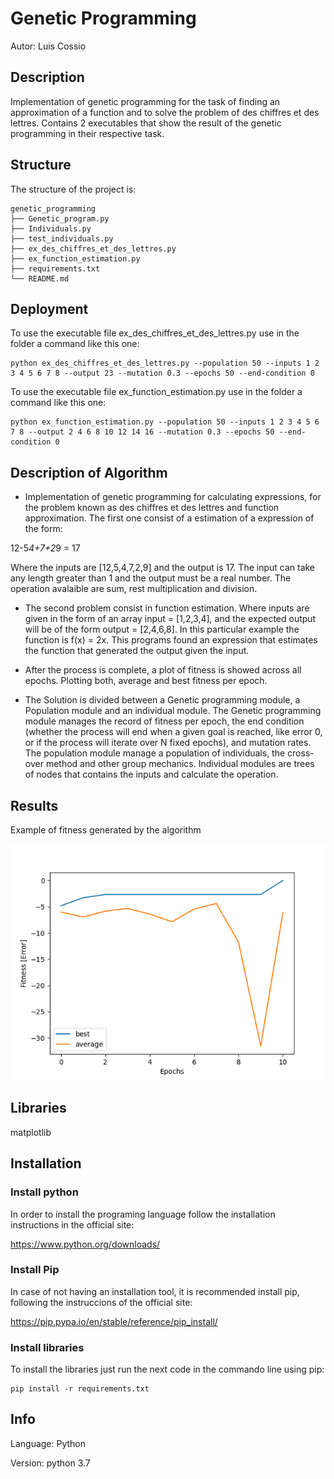 # Genetic Programming
Autor: Luis Cossio


## Description

Implementation of genetic programming for the task of finding an approximation of a function 
and to solve the problem of des chiffres et des lettres. Contains 2 executables that show the 
result of the genetic programming in their respective task.
 

## Structure
The structure of the project is:
  ```
  genetic_programming
  ├── Genetic_program.py
  ├── Individuals.py
  ├── test_individuals.py
  ├── ex_des_chiffres_et_des_lettres.py
  ├── ex_function_estimation.py
  ├── requirements.txt
  └── README.md
  ```

## Deployment
To use the executable file ex_des_chiffres_et_des_lettres.py use in the folder a command like this one:
```
python ex_des_chiffres_et_des_lettres.py --population 50 --inputs 1 2 3 4 5 6 7 8 --output 23 --mutation 0.3 --epochs 50 --end-condition 0
```
To use the executable file ex_function_estimation.py use in the folder a command like this one:
```
python ex_function_estimation.py --population 50 --inputs 1 2 3 4 5 6 7 8 --output 2 4 6 8 10 12 14 16 --mutation 0.3 --epochs 50 --end-condition 0
```

## Description of Algorithm
*   Implementation of genetic programming for calculating expressions, for the problem known as  des chiffres et des lettres and function approximation. 
The first one consist of a estimation of a expression of the form:

12-5*4+7+2*9 = 17

Where  the inputs are [12,5,4,7,2,9] and the output is 17. The input can take any length greater than 1
and the output must be a real number. The operation avalaible are sum, rest multiplication and division. 

*   The second problem consist in function estimation. Where inputs are given in the form of an array 
input = [1,2,3,4], and the expected output will be of the form output = [2,4,6,8]. In this particular 
example the function is f(x) = 2x. This programs found an expression that estimates the function
that generated the output given the input.  

*   After the process is complete, a plot of fitness is showed across all epochs. Plotting both, 
average and best fitness per epoch. 


*   The Solution is divided between a Genetic programming module, a Population module and an individual
module. The Genetic programming module manages the record of fitness per epoch, the end condition 
(whether the process will end when a given goal is reached, like error 0, or if the process will 
iterate over N fixed epochs), and mutation rates. The population module manage a population of 
individuals, the cross-over method and other group mechanics. Individual modules are trees of 
nodes that contains the inputs and calculate the operation. 


## Results 
Example of fitness generated by the algorithm


  ![example](fitness.png)


## Libraries
matplotlib 


## Installation
### Install python
In order to install the programing language follow the installation instructions in the official site:

https://www.python.org/downloads/ 

### Install Pip
In case of not having an installation tool, it is recommended install pip, following the instruccions of the official site:

https://pip.pypa.io/en/stable/reference/pip_install/

### Install libraries
To install the libraries just run the next code in the commando line using pip:
```
pip install -r requirements.txt
```

## Info
Language: Python
 
Version: python 3.7